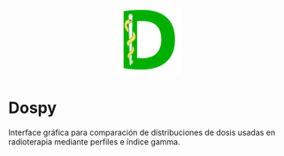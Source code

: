<h3 align="center">
  <img src="https://github.com/LuisOlivaresJ/Dosepy-QA/blob/master/Logo_Dosepy.png" alt="fastlane Logo" height="122" width="122"/>
</h3>


# Dospy
Interface gráfica para comparación de distribuciones de dosis usadas en radioterapia mediante perfiles e índice gamma.
